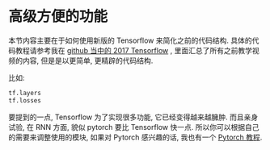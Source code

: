 # 高级方便的功能

本节内容主要在于如何使用新版的 Tensorflow 来简化之前的代码结构. 具体的代码教程请参考我在 [github 当中的 2017 Tensorflow](https://github.com/MorvanZhou/Tensorflow-Tutorial) , 里面汇总了所有之前教学视频的内容, 但是是以更简单, 更精辟的代码结构.

比如:

```python
tf.layers
tf.losses
```

要提到的一点, Tensorflow 为了实现很多功能, 它已经变得越来越臃肿. 而且亲身试验, 在 RNN 方面, 貌似 pytorch 要比 Tensorflow 快一点. 所以你可以根据自己的需要来调整使用的模块, 如果对 Pytorch 感兴趣的话, 我也有一个 [Pytorch 教程](https://morvanzhou.github.io/tutorials/machine-learning/torch/).
